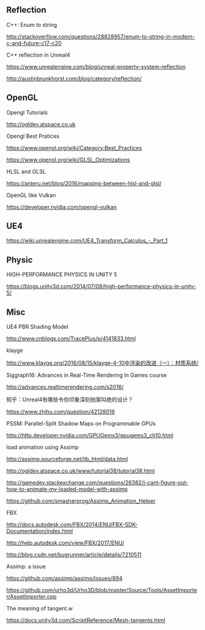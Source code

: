 ## Reflection



C++: Enum to string

http://stackoverflow.com/questions/28828957/enum-to-string-in-modern-c-and-future-c17-c20



C++ reflection in Unreal4

https://www.unrealengine.com/blog/unreal-property-system-reflection



http://austinbrunkhorst.com/blog/category/reflection/



## OpenGL



Opengl Tutorials

http://ogldev.atspace.co.uk



Opengl Best Pratices

https://www.opengl.org/wiki/Category:Best_Practices

https://www.opengl.org/wiki/GLSL_Optimizations



HLSL and GLSL

https://anteru.net/blog/2016/mapping-between-hlsl-and-glsl/



OpenGL like Vulkan

https://developer.nvidia.com/opengl-vulkan



## UE4

https://wiki.unrealengine.com/UE4_Transform_Calculus_-_Part_1



## Physic

HIGH-PERFORMANCE PHYSICS IN UNITY 5

https://blogs.unity3d.com/2014/07/08/high-performance-physics-in-unity-5/



## Misc



UE4 PBR Shading Model

http://www.cnblogs.com/TracePlus/p/4141833.html



klayge

http://www.klayge.org/2016/08/15/klayge-4-10中渲染的改进（一）：材质系统/



Siggraph16: Advances in Real-Time Rendering In Games course

http://advances.realtimerendering.com/s2016/



知乎：Unreal4有哪些令你印象深刻拍案叫绝的设计？

https://www.zhihu.com/question/42128016



PSSM: Parallel-Split Shadow Maps on Programmable GPUs

http://http.developer.nvidia.com/GPUGems3/gpugems3_ch10.html



load animation using Assimp

http://assimp.sourceforge.net/lib_html/data.html

http://ogldev.atspace.co.uk/www/tutorial38/tutorial38.html

http://gamedev.stackexchange.com/questions/26382/i-cant-figure-out-how-to-animate-my-loaded-model-with-assimp

https://github.com/smasherprog/Assimp_Animation_Helper



FBX

http://docs.autodesk.com/FBX/2014/ENU/FBX-SDK-Documentation/index.html

http://help.autodesk.com/view/FBX/2017/ENU/

http://blog.csdn.net/bugrunner/article/details/7210511



Assimp: a issue

https://github.com/assimp/assimp/issues/894

https://github.com/urho3d/Urho3D/blob/master/Source/Tools/AssetImporter/AssetImporter.cpp



The meaning of tangent.w

https://docs.unity3d.com/ScriptReference/Mesh-tangents.html